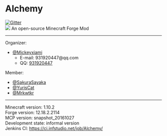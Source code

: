 # Alchemy
[![Gitter](https://badges.gitter.im/Mickeyxiami/Alchemy.svg)](https://gitter.im/Mickeyxiami/Alchemy?utm_source=badge&utm_medium=badge&utm_campaign=pr-badge&utm_content=badge)
<br>
<img src="https://github.com/Mickeyxiami/Alchemy/blob/master/src%2Fmain%2Fresources%2Fassets%2Falchemy%2Ftextures%2Flogo.png" />
An open-source Minecraft Forge Mod
<hr>
Organizer:
  <ul>
    <li><a href="https://github.com/Mickeyxiami">@Mickeyxiami</a><ul>
      <li>E-mail: 931920447@qq.com</li>
      <li>QQ: <a href="http://sighttp.qq.com/authd?IDKEY=cf93f86567085d7c45ee27b601e1670404d0475a9494fe26">931920447</a></li>
    </ul></li>
  </ul>
Member:
  <ul>
    <li><a href="https://github.com/SakuraSayaka">@SakuraSayaka</a></li>
    <li><a href="https://github.com/YurisCat">@YurisCat</a></li>
    <li><a href="https://github.com/Mrkwtkr">@Mrkwtkr</a></li>
  </ul>
<hr>
Minecraft version: 1.10.2<br>
Forge version: 12.18.2.2114<br>
MCP version: snapshot_20161027<br>
Development state: informal version<br>
Jenkins CI: <a href="https://ci.infstudio.net/job/Alchemy/">https://ci.infstudio.net/job/Alchemy/</a><br>

